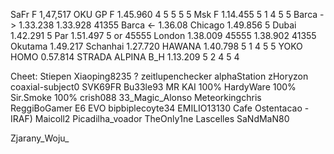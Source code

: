 SaFr F   1,47,517
OKU GP F 1.45.960 4 5 5 5 5
Msk F    1.14.455 5 1 4 5 5
Barca -> 1.33.238  1.33.928 41355
Barca <- 1.36.08
Chicago  1.49.856  5
Dubai    1.42.291  5
Par      1.51.497  5  or 45555
London   1.38.009  45555  1.38.902  41355
Okutama  1.49.217
Schanhai 1.27.720
HAWANA   1.40.798 5 1 4 5 5
YOKO HOMO 0.57.814
STRADA ALPINA
B_H     1.13.209 5 2 4 5 4

Cheet:
Stiepen
Xiaoping8235 ?
zeitlupenchecker
alphaStation
zHoryzon
coaxial-subject0
SVK69FR
Bu33le93
MR KAI 100%
HardyWare 100%
Sir.Smoke 100%
crish088
33_Magic_Alonso
Meteorkingchris
ReggiBoGamer
E6 EVO
bipbiplecoyte34
EMILIO13130
Cafe Ostentacao -
IRAF) Maicoll2
Picadilha_voador
TheOnly1ne
Lascelles
SaNdMaN80

Zjarany_Woju_